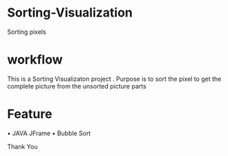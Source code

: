 # Sorting-Visualization
Sorting pixels

# workflow
This is a Sorting Visualizaton project . Purpose is to sort 
the pixel to get the complete picture from the unsorted picture parts

# Feature
•	JAVA JFrame
•	Bubble Sort 


Thank You
